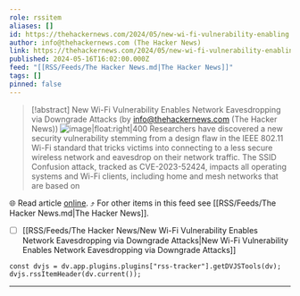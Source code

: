 ```yaml
---
role: rssitem
aliases: []
id: https://thehackernews.com/2024/05/new-wi-fi-vulnerability-enabling.html
author: info@thehackernews.com (The Hacker News)
link: https://thehackernews.com/2024/05/new-wi-fi-vulnerability-enabling.html
published: 2024-05-16T16:02:00.000Z
feed: "[[RSS/Feeds/The Hacker News.md|The Hacker News]]"
tags: []
pinned: false
---
```


> [!abstract] New Wi-Fi Vulnerability Enables Network Eavesdropping via Downgrade Attacks (by info@thehackernews.com (The Hacker News))
> ![image|float:right|400](https://blogger.googleusercontent.com/img/b/R29vZ2xl/AVvXsEj6d7Gzb_h-iUyW-ZV9K-72UmwGBH5s6LAObmfDc7t5yM8sjbhw5BiJ1tl6YYaIyz7rDm3A0V6yivf7rF9438dH0cguzgTV821Tn0TbVubAm7qfWQZjXHfyVF2sbH-72wMa6elHZq8sGiW6VomBjgRLgcAersRKeraJa16BdWZkU04X5WSAfRLEsFfjoAKT/s1600/wifi.png) Researchers have discovered a new security vulnerability stemming from a design flaw in the IEEE 802.11 Wi-Fi standard that tricks victims into connecting to a less secure wireless network and eavesdrop on their network traffic. The SSID Confusion attack, tracked as CVE-2023-52424, impacts all operating systems and Wi-Fi clients, including home and mesh networks that are based on

🌐 Read article [online](https://thehackernews.com/2024/05/new-wi-fi-vulnerability-enabling.html). ⤴ For other items in this feed see [[RSS/Feeds/The Hacker News.md|The Hacker News]].

- [ ] [[RSS/Feeds/The Hacker News/New Wi-Fi Vulnerability Enables Network Eavesdropping via Downgrade Attacks|New Wi-Fi Vulnerability Enables Network Eavesdropping via Downgrade Attacks]]

~~~dataviewjs
const dvjs = dv.app.plugins.plugins["rss-tracker"].getDVJSTools(dv);
dvjs.rssItemHeader(dv.current());
~~~

- - -



